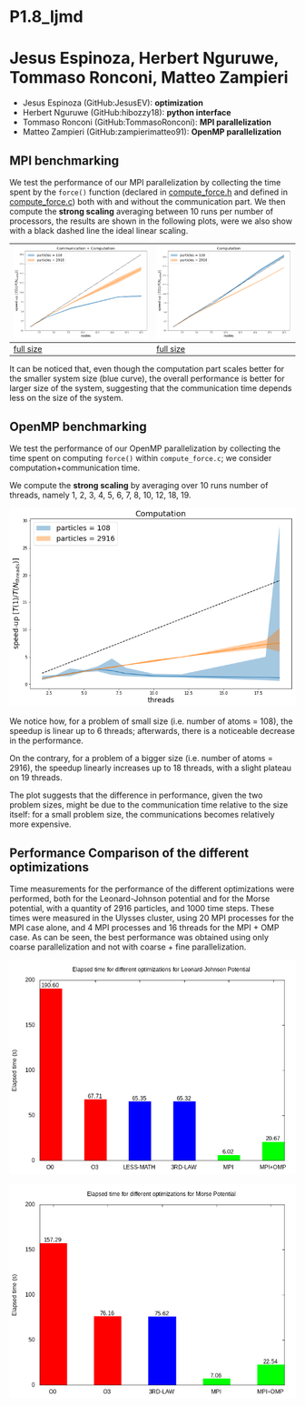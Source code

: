 # P1.8_ljmd
# Jesus Espinoza, Herbert Nguruwe, Tommaso Ronconi, Matteo Zampieri

- Jesus Espinoza (GitHub:JesusEV): **optimization**
- Herbert Nguruwe (GitHub:hibozzy18): **python interface**
- Tommaso Ronconi (GitHub:TommasoRonconi): **MPI parallelization**
- Matteo Zampieri (GitHub:zampierimatteo91): **OpenMP parallelization**


## MPI benchmarking

We test the performance of our MPI parallelization by collecting the time spent by the `force()` function (declared in [compute_force.h](include/compute_force.h) and defined in [compute_force.c](src/compute_force.c)) both with and without the communication part.
We then compute the **strong scaling** averaging between 10 runs per number of processors, the results are shown in the following plots, were we also show with a black dashed line the ideal linear scaling.

| ![](MPI-benchmark/strong_scaling_comm+comp.png)         | ![](MPI-benchmark/strong_scaling_comp.png)         |
| ------------------------------------------------------- | -------------------------------------------------- |
| [full size](MPI-benchmark/strong_scaling_comm+comp.png) | [full size](MPI-benchmark/strong_scaling_comp.png) |

It can be noticed that, even though the computation part scales better for the smaller system size (blue curve), the overall performance is better for larger size of the system, suggesting that the communication time depends less on the size of the system.



## OpenMP benchmarking

We test the performance of our OpenMP parallelization by collecting the time spent on computing `force()` within `compute_force.c`;  we consider computation+communication time. 

We compute the **strong scaling** by averaging over 10 runs number of threads, namely 1, 2, 3, 4, 5, 6, 7, 8, 10, 12, 18, 19. 

![](OpenMP-benchmark/strong_scaling_omp.png)



We notice how, for a problem of small size (i.e. number of atoms = 108), the speedup is linear up to 6 threads; afterwards, there is a noticeable decrease in the performance.

On the contrary, for a problem of a bigger size (i.e. number of atoms = 2916), the speedup linearly increases up to 18 threads, with a slight plateau on 19 threads.

The plot suggests that the difference in performance, given the two problem sizes, might be due to the communication time relative to the size itself: for a small problem size, the communications becomes relatively more expensive.



## Performance Comparison of the different optimizations

Time measurements for the performance of the different optimizations were performed, both for the Leonard-Johnson potential and for the Morse potential, with a quantity of 2916 particles, and 1000 time steps. These times were measured in the Ulysses cluster, using 20 MPI processes for the MPI case alone, and 4 MPI processes and 16 threads for the MPI + OMP case.
As can be seen, the best performance was obtained using only coarse parallelization and not with coarse + fine parallelization.

![](time_measurements/DATA/time_profiling_LJ.png)



![](time_measurements/DATA/time_profiling_MS.png)